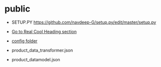 # public
* SETUP.PY https://github.com/navdeep-G/setup.py/edit/master/setup.py
* [Go to Real Cool Heading section](#real-cool-heading)

* [config folder](/arv/core/config)
 * product_data_transformer.json
 * product_datamodel.json
